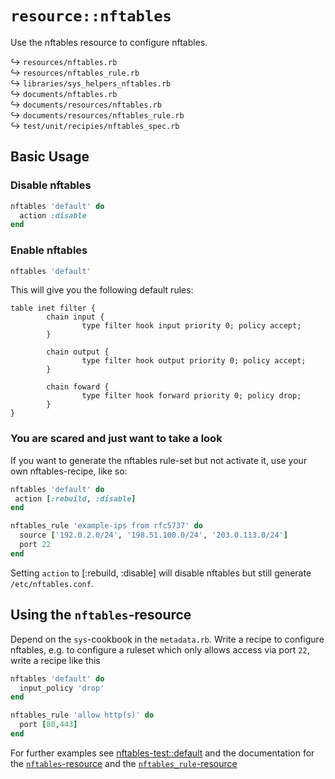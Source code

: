 # `resource::nftables`

Use the nftables resource to configure nftables.

↪ `resources/nftables.rb`  
↪ `resources/nftables_rule.rb`  
↪ `libraries/sys_helpers_nftables.rb`  
↪ `documents/nftables.rb`  
↪ `documents/resources/nftables.rb`  
↪ `documents/resources/nftables_rule.rb`  
↪ `test/unit/recipies/nftables_spec.rb`  

## Basic Usage

### Disable nftables

```ruby
nftables 'default' do
  action :disable
end
```

### Enable nftables

```ruby
nftables 'default'
```

This will give you the following default rules:

    table inet filter {
            chain input {
                    type filter hook input priority 0; policy accept;
            }
    
            chain output {
                    type filter hook output priority 0; policy accept;
            }
    
            chain foward {
                    type filter hook forward priority 0; policy drop;
            }
    }

### You are scared and just want to take a look

If you want to generate the nftables rule-set but not activate it, use
your own nftables-recipe, like so:

```RUBY
nftables 'default' do
 action [:rebuild, :disable]
end

nftables_rule 'example-ips from rfc5737' do
  source ['192.0.2.0/24', '198.51.100.0/24', '203.0.113.0/24']
  port 22
end
```

Setting `action` to [:rebuild, :disable] will disable nftables but
still generate `/etc/nftables.conf`.

## Using the `nftables`-resource

Depend on the `sys`-cookbook in the `metadata.rb`.  Write a recipe to
configure nftables, e.g. to configure a ruleset which only allows
access via port `22`, write a recipe like this

```ruby
nftables 'default' do
  input_policy 'drop'
end

nftables_rule 'allow http(s)' do
  port [80,443]
end
```

For further examples see [nftables-test::default](test/fixtures/cookbooks/nftables-test/recipes/default.rb) and the documentation for the [`nftables`-resource](documents/resources/nftables.md) and the [`nftables_rule`-resource](documents/resources/nftables_rule.md)
